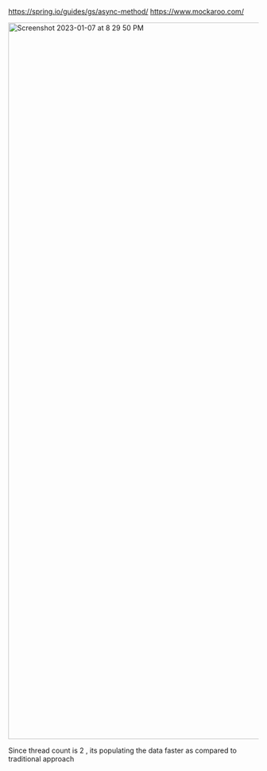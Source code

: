 https://spring.io/guides/gs/async-method/
https://www.mockaroo.com/

<img width="1441" alt="Screenshot 2023-01-07 at 8 29 50 PM" src="https://user-images.githubusercontent.com/43849911/211157062-32a44efd-c33d-40c2-ad25-c9808b992c97.png">

Since thread count is 2 , its populating the data faster as compared to traditional approach
